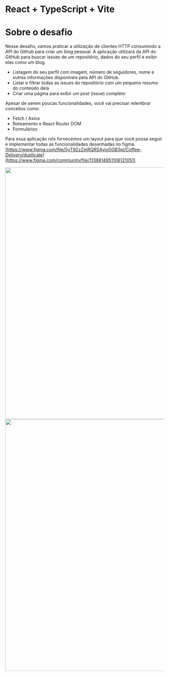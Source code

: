# React + TypeScript + Vite

# Sobre o desafio

Nesse desafio, vamos praticar a utilização de clientes HTTP consumindo a API do Github para criar um blog pessoal. A aplicação utilizará da API do GitHub para buscar issues de um repositório, dados do seu perfil e exibir elas como um blog.

- Listagem do seu perfil com imagem, número de seguidores, nome e outras informações disponíveis pela API do GitHub.
- Listar e filtrar todas as issues do repositório com um pequeno resumo do conteúdo dela
- Criar uma página para exibir um post (issue) completo

Apesar de serem poucas funcionalidades, você vai precisar relembrar conceitos como:

- Fetch / Axios
- Roteamento e React Router DOM
- Formulários

Para essa aplicação nós fornecemos um layout para que você possa seguir e implementar todas as funcionalidades desenhadas no figma. [https://www.figma.com/file/5yT9ZzZmRQRS4yivGGB3pl/Coffee-Delivery/duplicate](https://www.figma.com/community/file/1138814951106121051)

<p float="left">
 <img src="https://github.com/Mauregina/ignite-github-blog/blob/master/public/screen1" width="800" />
   <img src="https://github.com/Mauregina/ignite-github-blog/blob/master/public/screen2" width="800" />
</p>
